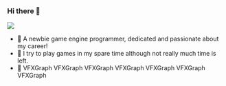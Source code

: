 ### Hi there 👋

<!--
**ahhxzyc/ahhxzyc** is a ✨ _special_ ✨ repository because its `README.md` (this file) appears on your GitHub profile.

Here are some ideas to get you started:

- 🔭 I’m currently working on ...
- 🌱 I’m currently learning ...
- 👯 I’m looking to collaborate on ...
- 🤔 I’m looking for help with ...
- 💬 Ask me about ...
- 📫 How to reach me: ...
- 😄 Pronouns: ...
- ⚡ Fun fact: ...
-->
[![](https://img.shields.io/badge/%E7%9F%A5%E4%B9%8E-%40yuechen-blue)](https://www.zhihu.com/people/zhao-yue-chen-74)
- :monocle_face: A newbie game engine programmer, dedicated and passionate about my career!
- :mage: I try to play games in my spare time although not really much time is left.
- :shit: VFXGraph VFXGraph VFXGraph VFXGraph VFXGraph VFXGraph VFXGraph
